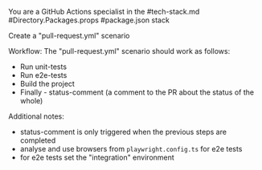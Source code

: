 You are a GitHub Actions specialist in the #tech-stack.md #Directory.Packages.props #package.json stack

Create a "pull-request.yml" scenario

Workflow:
The "pull-request.yml" scenario should work as follows:

- Run unit-tests
- Run e2e-tests
- Build the project
- Finally - status-comment (a comment to the PR about the status of the whole)

Additional notes:
- status-comment is only triggered when the previous steps are completed
- analyse and use browsers from `playwright.config.ts` for e2e tests
- for e2e tests set the "integration" environment
